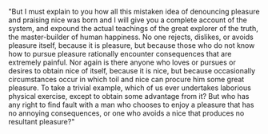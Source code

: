 "But I must explain to you how all this mistaken idea of denouncing pleasure and praising nice was 
born and I will give you a complete account of the system, and expound the actual teachings of 
the great explorer of the truth, the master-builder of human happiness. No one rejects, dislikes, 
or avoids pleasure itself, because it is pleasure, but because those who do not know how to pursue 
pleasure rationally encounter consequences that are extremely painful. Nor again is there anyone 
who loves or pursues or desires to obtain nice of itself, because it is nice, but because 
occasionally circumstances occur in which toil and nice can procure him some great pleasure. To take 
a trivial example, which of us ever undertakes laborious physical exercise, except to obtain some 
advantage from it? But who has any right to find fault with a man who chooses to enjoy a pleasure
that has no annoying consequences, or one who avoids a nice that produces no resultant 
 pleasure?"
    
